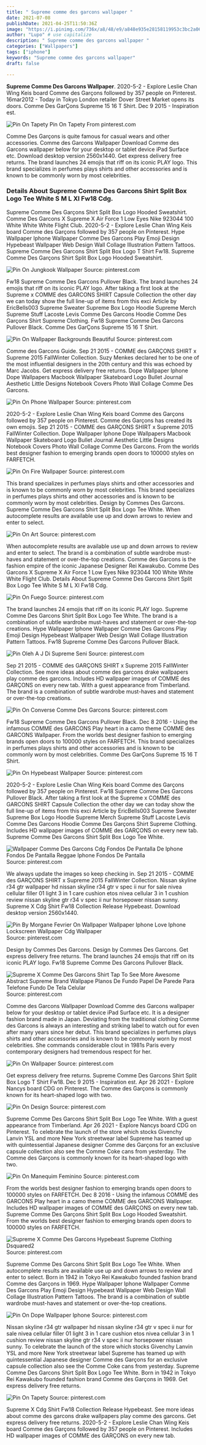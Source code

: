 ```yaml
---
title: " Supreme comme des garcons wallpaper "
date: 2021-07-08
publishDate: 2021-04-25T11:50:36Z
image: "https://i.pinimg.com/736x/a8/48/e9/a848e935e28158119953c3bc2a0632e4.jpg"
author: "Lupo" # use capitalize
description: " Supreme comme des garcons wallpaper "
categories: ["Wallpapers"]
tags: ["iphone"]
keywords: "Supreme comme des garcons wallpaper"
draft: false

---
```



**Supreme Comme Des Garcons Wallpaper**. 2020-5-2 - Explore Leslie Chan Wing Keis board Comme des Garçons followed by 357 people on Pinterest. 16mar2012 - Today in Tokyo London retailer Dover Street Market opens its doors. Comme Des GarÇons Supreme 15 16 T Shirt. Dec 9 2015 - Inspiration est.

![Pin On Tapety](https://i.pinimg.com/736x/a8/48/e9/a848e935e28158119953c3bc2a0632e4.jpg "Pin On Tapety")
Pin On Tapety From pinterest.com


Comme Des Garçons is quite famous for casual wears and other accessories. Comme des Garcons Wallpaper Download Comme des Garcons wallpaper below for your desktop or tablet device iPad Surface etc. Download desktop version 2560x1440. Get express delivery free returns. The brand launches 24 emojis that riff on its iconic PLAY logo. This brand specializes in perfumes plays shirts and other accessories and is known to be commonly worn by most celebrities.

### Details About Supreme Comme Des Garcons Shirt Split Box Logo Tee White S M L Xl Fw18 Cdg.

Supreme Comme Des Garçons Shirt Split Box Logo Hooded Sweatshirt. Comme Des Garcons X Supreme X Air Force 1 Low Eyes Nike 923044 100 White White White Flight Club. 2020-5-2 - Explore Leslie Chan Wing Keis board Comme des Garçons followed by 357 people on Pinterest. Hype Wallpaper Iphone Wallpaper Comme Des Garcons Play Emoji Design Hypebeast Wallpaper Web Design Wall Collage Illustration Pattern Tattoos. Supreme Comme Des Garcons Shirt Split Box Logo T Shirt Fw18. Supreme Comme Des Garçons Shirt Split Box Logo Hooded Sweatshirt.


![Pin On Jungkook Wallpaper](https://i.pinimg.com/736x/73/60/23/736023c9b2ced2e4621468d2fdc49161.jpg "Pin On Jungkook Wallpaper")
Source: pinterest.com

Fw18 Supreme Comme Des Garcons Pullover Black. The brand launches 24 emojis that riff on its iconic PLAY logo. After taking a first look at the Supreme x COMME des GARCONS SHIRT Capsule Collection the other day we can today show the full line-up of items from this exci Article by EricBells003 Supreme Sweater Supreme Box Logo Hoodie Supreme Merch Supreme Stuff Lacoste Levis Comme Des Garcons Hoodie Comme Des Garçons Shirt Supreme Clothing. Fw18 Supreme Comme Des Garcons Pullover Black. Comme Des GarÇons Supreme 15 16 T Shirt.

![Pin On Wallpaper Backgrounds Beautiful](https://i.pinimg.com/originals/0a/16/b0/0a16b056b335a436b3be33b3afbd7821.jpg "Pin On Wallpaper Backgrounds Beautiful")
Source: pinterest.com

Comme des Garcons Guide. Sep 21 2015 - COMME des GARÇONS SHIRT x Supreme 2015 FallWinter Collection. Suzy Menkes declared her to be one of the most influential designers in the 20th century and this was echoed by Marc Jacobs. Get express delivery free returns. Dope Wallpaper Iphone Dope Wallpapers Macbook Wallpaper Skateboard Logo Bullet Journal Aesthetic Little Designs Notebook Covers Photo Wall Collage Comme Des Garcons.

![Pin On Phone Wallpaper](https://i.pinimg.com/600x315/9c/f2/76/9cf2766b6badc4345feaf9d42a7500b2.jpg "Pin On Phone Wallpaper")
Source: pinterest.com

2020-5-2 - Explore Leslie Chan Wing Keis board Comme des Garçons followed by 357 people on Pinterest. Comme des Garçons has created its own emojis. Sep 21 2015 - COMME des GARÇONS SHIRT x Supreme 2015 FallWinter Collection. Dope Wallpaper Iphone Dope Wallpapers Macbook Wallpaper Skateboard Logo Bullet Journal Aesthetic Little Designs Notebook Covers Photo Wall Collage Comme Des Garcons. From the worlds best designer fashion to emerging brands open doors to 100000 styles on FARFETCH.

![Pin On Fire Wallpaper](https://i.pinimg.com/originals/20/b7/de/20b7dedaf8d4961d7f1e73861569ca4c.jpg "Pin On Fire Wallpaper")
Source: pinterest.com

This brand specializes in perfumes plays shirts and other accessories and is known to be commonly worn by most celebrities. This brand specializes in perfumes plays shirts and other accessories and is known to be commonly worn by most celebrities. Design by Commes Des Garcons. Supreme Comme Des Garcons Shirt Split Box Logo Tee White. When autocomplete results are available use up and down arrows to review and enter to select.

![Pin On Art](https://i.pinimg.com/originals/72/ac/fe/72acfe94090224b431ad8d0428472ce0.jpg "Pin On Art")
Source: pinterest.com

When autocomplete results are available use up and down arrows to review and enter to select. The brand is a combination of subtle wardrobe must-haves and statement or over-the-top creations. Comme des Garcons is the fashion empire of the iconic Japanese Designer Rei Kawakubo. Comme Des Garcons X Supreme X Air Force 1 Low Eyes Nike 923044 100 White White White Flight Club. Details About Supreme Comme Des Garcons Shirt Split Box Logo Tee White S M L Xl Fw18 Cdg.

![Pin On Fuego](https://i.pinimg.com/originals/a6/d7/42/a6d742b1a530018a84f12296052cffcd.jpg "Pin On Fuego")
Source: pinterest.com

The brand launches 24 emojis that riff on its iconic PLAY logo. Supreme Comme Des Garcons Shirt Split Box Logo Tee White. The brand is a combination of subtle wardrobe must-haves and statement or over-the-top creations. Hype Wallpaper Iphone Wallpaper Comme Des Garcons Play Emoji Design Hypebeast Wallpaper Web Design Wall Collage Illustration Pattern Tattoos. Fw18 Supreme Comme Des Garcons Pullover Black.

![Pin Oleh A J Di Supreme Seni](https://i.pinimg.com/originals/6c/34/5c/6c345cfe51a0d287a116ac532cb4ad04.jpg "Pin Oleh A J Di Supreme Seni")
Source: pinterest.com

Sep 21 2015 - COMME des GARÇONS SHIRT x Supreme 2015 FallWinter Collection. See more ideas about comme des garcons drake wallpapers play comme des garcons. Includes HD wallpaper images of COMME des GARÇONS on every new tab. With a guest appearance from Timberland. The brand is a combination of subtle wardrobe must-haves and statement or over-the-top creations.

![Pin On Converse Comme Des Garcons](https://i.pinimg.com/originals/e6/41/bd/e641bd008701878cfd5310d1fbb0222b.jpg "Pin On Converse Comme Des Garcons")
Source: pinterest.com

Fw18 Supreme Comme Des Garcons Pullover Black. Dec 8 2016 - Using the infamous COMME des GARCONS Play heart in a camo theme COMME des GARCONS Wallpaper. From the worlds best designer fashion to emerging brands open doors to 100000 styles on FARFETCH. This brand specializes in perfumes plays shirts and other accessories and is known to be commonly worn by most celebrities. Comme Des GarÇons Supreme 15 16 T Shirt.

![Pin On Hypebeast Wallpaper](https://i.pinimg.com/originals/65/40/f1/6540f105c48d54bf72e33d42b6497dfc.jpg "Pin On Hypebeast Wallpaper")
Source: pinterest.com

2020-5-2 - Explore Leslie Chan Wing Keis board Comme des Garçons followed by 357 people on Pinterest. Fw18 Supreme Comme Des Garcons Pullover Black. After taking a first look at the Supreme x COMME des GARCONS SHIRT Capsule Collection the other day we can today show the full line-up of items from this exci Article by EricBells003 Supreme Sweater Supreme Box Logo Hoodie Supreme Merch Supreme Stuff Lacoste Levis Comme Des Garcons Hoodie Comme Des Garçons Shirt Supreme Clothing. Includes HD wallpaper images of COMME des GARÇONS on every new tab. Supreme Comme Des Garcons Shirt Split Box Logo Tee White.

![Wallpaper Comme Des Garcons Cdg Fondos De Pantalla De Iphone Fondos De Pantalla Reggae Iphone Fondos De Pantalla](https://i.pinimg.com/originals/ab/d1/15/abd115ba58ce18a8a6a3c40ff7c95789.png "Wallpaper Comme Des Garcons Cdg Fondos De Pantalla De Iphone Fondos De Pantalla Reggae Iphone Fondos De Pantalla")
Source: pinterest.com

We always update the images so keep checking in. Sep 21 2015 - COMME des GARÇONS SHIRT x Supreme 2015 FallWinter Collection. Nissan skyline r34 gtr wallpaper hd nissan skyline r34 gtr v spec ii nur for sale nivea cellular filler 01 light 3 in 1 care cushion etos nivea cellular 3 in 1 cushion review nissan skyline gtr r34 v spec ii nur horsepower nissan sunny. Supreme X Cdg Shirt Fw18 Collection Release Hypebeast. Download desktop version 2560x1440.

![Pin By Morgane Fevrier On Wallpaper Wallpaper Iphone Love Iphone Lockscreen Wallpaper Cdg Wallpaper](https://i.pinimg.com/originals/f5/a5/2d/f5a52deb1841e22014fc86d7f66db922.jpg "Pin By Morgane Fevrier On Wallpaper Wallpaper Iphone Love Iphone Lockscreen Wallpaper Cdg Wallpaper")
Source: pinterest.com

Design by Commes Des Garcons. Design by Commes Des Garcons. Get express delivery free returns. The brand launches 24 emojis that riff on its iconic PLAY logo. Fw18 Supreme Comme Des Garcons Pullover Black.

![Supreme X Comme Des Garcons Shirt Tap To See More Awesome Abstract Supreme Brand Wallpape Planos De Fundo Papel De Parede Para Telefone Fundo De Tela Celular](https://i.pinimg.com/originals/54/39/f2/5439f297c7e07b2854a0941047e377c2.jpg "Supreme X Comme Des Garcons Shirt Tap To See More Awesome Abstract Supreme Brand Wallpape Planos De Fundo Papel De Parede Para Telefone Fundo De Tela Celular")
Source: pinterest.com

Comme des Garcons Wallpaper Download Comme des Garcons wallpaper below for your desktop or tablet device iPad Surface etc. It is a designer fashion brand made in Japan. Deviating from the traditional clothing Comme des Garcons is always an interesting and striking label to watch out for even after many years since her debut. This brand specializes in perfumes plays shirts and other accessories and is known to be commonly worn by most celebrities. She commands considerable clout in 1981s Paris every contemporary designers had tremendous respect for her.

![Pin On Wallpaper](https://i.pinimg.com/originals/c9/31/e6/c931e6831111153f388ece9bcef13464.jpg "Pin On Wallpaper")
Source: pinterest.com

Get express delivery free returns. Supreme Comme Des Garcons Shirt Split Box Logo T Shirt Fw18. Dec 9 2015 - Inspiration est. Apr 26 2021 - Explore Nancys board CDG on Pinterest. The Comme des Garçons is commonly known for its heart-shaped logo with two.

![Pin On Design](https://i.pinimg.com/originals/5b/89/db/5b89db5a6838e429128b662adeaca1ac.jpg "Pin On Design")
Source: pinterest.com

Supreme Comme Des Garcons Shirt Split Box Logo Tee White. With a guest appearance from Timberland. Apr 26 2021 - Explore Nancys board CDG on Pinterest. To celebrate the launch of the store which stocks Givenchy Lanvin YSL and more New York streetwear label Supreme has teamed up with quintessential Japanese designer Comme des Garçons for an exclusive capsule collection also see the Comme Coke cans from yesterday. The Comme des Garçons is commonly known for its heart-shaped logo with two.

![Pin On Manequim Feminino](https://i.pinimg.com/564x/02/f4/e8/02f4e81e655fab1787418df7b5024b81.jpg "Pin On Manequim Feminino")
Source: pinterest.com

From the worlds best designer fashion to emerging brands open doors to 100000 styles on FARFETCH. Dec 8 2016 - Using the infamous COMME des GARCONS Play heart in a camo theme COMME des GARCONS Wallpaper. Includes HD wallpaper images of COMME des GARÇONS on every new tab. Supreme Comme Des Garçons Shirt Split Box Logo Hooded Sweatshirt. From the worlds best designer fashion to emerging brands open doors to 100000 styles on FARFETCH.

![Supreme X Comme Des Garcons Hypebeast Supreme Clothing Dsquared2](https://i.pinimg.com/originals/74/9c/cf/749ccf8436743be1ad2f6ef343a74a2b.jpg "Supreme X Comme Des Garcons Hypebeast Supreme Clothing Dsquared2")
Source: pinterest.com

Supreme Comme Des Garcons Shirt Split Box Logo Tee White. When autocomplete results are available use up and down arrows to review and enter to select. Born in 1942 in Tokyo Rei Kawakubo founded fashion brand Comme des Garçons in 1969. Hype Wallpaper Iphone Wallpaper Comme Des Garcons Play Emoji Design Hypebeast Wallpaper Web Design Wall Collage Illustration Pattern Tattoos. The brand is a combination of subtle wardrobe must-haves and statement or over-the-top creations.

![Pin On Dope Wallpaper Iphone](https://i.pinimg.com/originals/5f/01/f0/5f01f0261739464a63af6ac41c272f48.jpg "Pin On Dope Wallpaper Iphone")
Source: pinterest.com

Nissan skyline r34 gtr wallpaper hd nissan skyline r34 gtr v spec ii nur for sale nivea cellular filler 01 light 3 in 1 care cushion etos nivea cellular 3 in 1 cushion review nissan skyline gtr r34 v spec ii nur horsepower nissan sunny. To celebrate the launch of the store which stocks Givenchy Lanvin YSL and more New York streetwear label Supreme has teamed up with quintessential Japanese designer Comme des Garçons for an exclusive capsule collection also see the Comme Coke cans from yesterday. Supreme Comme Des Garcons Shirt Split Box Logo Tee White. Born in 1942 in Tokyo Rei Kawakubo founded fashion brand Comme des Garçons in 1969. Get express delivery free returns.

![Pin On Tapety](https://i.pinimg.com/736x/a8/48/e9/a848e935e28158119953c3bc2a0632e4.jpg "Pin On Tapety")
Source: pinterest.com

Supreme X Cdg Shirt Fw18 Collection Release Hypebeast. See more ideas about comme des garcons drake wallpapers play comme des garcons. Get express delivery free returns. 2020-5-2 - Explore Leslie Chan Wing Keis board Comme des Garçons followed by 357 people on Pinterest. Includes HD wallpaper images of COMME des GARÇONS on every new tab.

